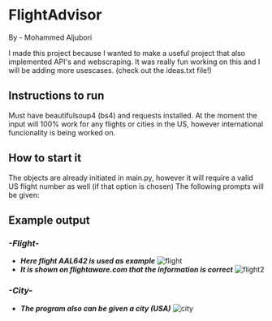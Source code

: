 # FlightAdvisor 
By - Mohammed Aljubori

I made this project because I wanted to make a useful project that also implemented API's and webscraping. It was really fun working on this and I will be adding more usescases. (check out the ideas.txt file!)

## Instructions to run
Must have beautifulsoup4 (bs4) and requests installed. 
At the moment the input will 100% work for any flights or cities in the US, however international funcionality is being worked on. 

## How to start it
The objects are already initiated in main.py, however it will require a valid US flight number as well (if that option is chosen)
The following prompts will be given:
<br>
## Example output 
### ***-Flight-***

*  	***Here flight AAL642 is used as example*** 
![flight](https://user-images.githubusercontent.com/64828238/147859977-c1702022-90e1-4d8f-a030-c4ec71948e2a.png)
* 	***It is shown on flightaware.com that the information is correct***
![flight2](https://user-images.githubusercontent.com/64828238/147859979-afe7fc88-8a60-4991-8dd8-15e14857cae5.png)


### ***-City-***
*  	***The program also can be given a city (USA)*** 
![city](https://user-images.githubusercontent.com/64828238/147859997-cee1f08b-72d3-41a0-b490-21f673bbc34a.png)
